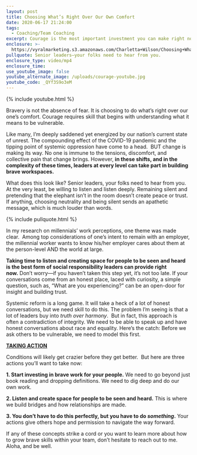 ```yaml
---
layout: post
title: Choosing What’s Right Over Our Own Comfort
date: 2020-06-17 21:24:00
tags:
  - Coaching/Team Coaching
excerpt: Courage is the most important investment you can make right now.
enclosure: >-
  https://vyralmarketing.s3.amazonaws.com/Charletta+Wilson/Choosing+Whats+Right+Over+Our+Own+Comfort.mp4
pullquote: Senior leaders—your folks need to hear from you.
enclosure_type: video/mp4
enclosure_time:
use_youtube_image: false
youtube_alternate_image: /uploads/courage-youtube.jpg
youtube_code: _QYf3S9o3eM
---
```


{% include youtube.html %}

Bravery is not the absence of fear. It is choosing to do what’s right over our one’s comfort. Courage requires skill that begins with understanding what it means to be vulnerable.&nbsp;

Like many, I’m deeply saddened yet energized by our nation’s current state of unrest. The compounding effect of the COVID-19 pandemic and the tipping point of systemic oppression have come to a head.&nbsp; BUT change is making its way. No one is immune to the tensions, discomfort, and collective pain that change brings. However,&nbsp;**in these shifts, and in the complexity of these times, leaders at every level can take part in building brave workspaces.&nbsp;**

What does this look like? Senior leaders, your folks need to hear from you. At the very least, be willing to listen and listen deeply. Remaining silent and pretending that the elephant isn’t in the room doesn’t create peace or trust. If anything, choosing neutrality and being silent sends an apathetic message, which is much louder than words.

{% include pullquote.html %}

In my research on millennials’ work perceptions, one theme was made clear.&nbsp; Among top considerations of one’s intent to remain with an employer, the millennial worker wants to know his/her employer cares about them at the person-level AND the world at large.&nbsp;

**Taking time to listen and creating space for people to be seen and heard is the best form of social responsibility leaders can provide right now.**&nbsp;Don’t worry—if you haven’t taken this step yet, it’s not too late. If your conversations come from an honest place, laced with curiosity, a simple question, such as, “What are you experiencing?” can be an open-door for insight and building trust.

Systemic reform is a long game. It will take a heck of a lot of honest conversations, but we need skill to do this. The problem I’m seeing is that a lot of leaders buy into&nbsp;*truth over harmony*.&nbsp; But in fact, this approach is often a contradiction of integrity. We need to be able to speak up and have honest conversations about race and equality. Here’s the catch: Before we ask others to be vulnerable, we need to model this first.&nbsp;

<u><strong>TAKING ACTION</strong></u>

Conditions will likely get crazier before they get better.&nbsp; But here are three actions you’ll want to take now: &nbsp;

**1\. Start investing in brave work for your people.**&nbsp;We need to go beyond just book reading and dropping definitions. We need to dig deep and do our own work.&nbsp;

**2\. Listen and create space for people to be seen and heard.**&nbsp;This is where we build bridges and how relationships are made.

**3\. You don’t have to do this perfectly, but you have to do&nbsp;*****something*****.**&nbsp;Your actions give others hope and permission to navigate the way forward.&nbsp;

If any of these concepts strike a cord or you want to learn more about how to grow brave skills within your team, don’t hesitate to reach out to me. Aloha, and be well.